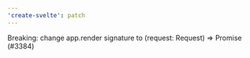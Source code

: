 ```yaml
---
'create-svelte': patch
---
```


Breaking: change app.render signature to (request: Request) => Promise (#3384)
